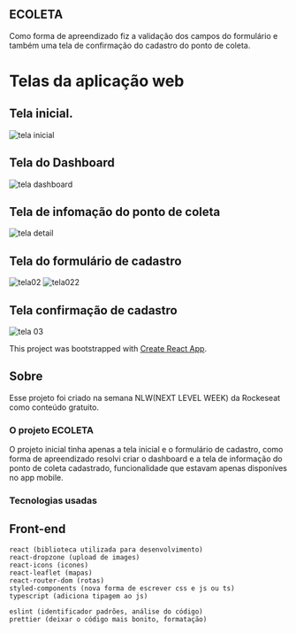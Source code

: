 ## ECOLETA
Como forma de apreendizado fiz a validação dos campos do formulário e também uma tela de confirmação do cadastro do ponto de coleta.

# Telas da aplicação web
## Tela inicial.
![tela inicial](https://user-images.githubusercontent.com/45233696/84513610-12e58d00-aca0-11ea-99c3-47d454f88cb1.png)

## Tela do Dashboard
![tela dashboard](https://user-images.githubusercontent.com/45233696/84513603-111bc980-aca0-11ea-9f67-d716419571b0.png)

## Tela de infomação do ponto de coleta
![tela detail](https://user-images.githubusercontent.com/45233696/84513605-124cf680-aca0-11ea-9866-3b20db047d08.png)

## Tela do formulário de cadastro
![tela02](https://user-images.githubusercontent.com/45233696/83797221-ae5f7800-a678-11ea-8d26-6b91e3908f20.png)
![tela022](https://user-images.githubusercontent.com/45233696/83797222-aef80e80-a678-11ea-96ae-78ad9a0ed514.png)
## Tela confirmação de cadastro
![tela 03](https://user-images.githubusercontent.com/45233696/83797223-aef80e80-a678-11ea-819f-0be216bc84a1.png)


This project was bootstrapped with [Create React App](https://github.com/facebook/create-react-app).

## Sobre
Esse projeto foi criado na semana NLW(NEXT LEVEL WEEK) da Rockeseat como conteúdo gratuito.

### O projeto ECOLETA
O projeto inicial tinha apenas a tela inicial e o formulário de cadastro, como forma de apreendizado resolvi criar o dashboard e a tela de informação do ponto de coleta cadastrado, funcionalidade que estavam apenas disponíves no app mobile.

### Tecnologias usadas
## Front-end
    react (biblioteca utilizada para desenvolvimento)
    react-dropzone (upload de images)
    react-icons (icones)
    react-leaflet (mapas)
    react-router-dom (rotas)
    styled-components (nova forma de escrever css e js ou ts)
    typescript (adiciona tipagem ao js)

    eslint (identificador padrões, análise do código)
    prettier (deixar o código mais bonito, formatação)
